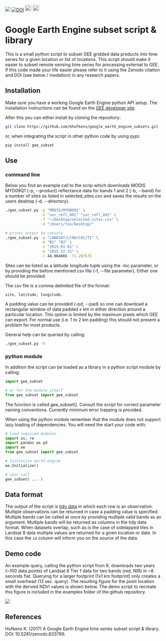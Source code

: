 ![](https://travis-ci.org/khufkens/gee_subset.svg?branch=master)
[![DOI](https://zenodo.org/badge/97874563.svg)](https://zenodo.org/badge/latestdoi/97874563)
<a href="https://www.buymeacoffee.com/H2wlgqCLO" target="_blank"><img src="https://www.buymeacoffee.com/assets/img/custom_images/orange_img.png" alt="Buy Me A Coffee" height="21px" ></a>
<a href="https://liberapay.com/khufkens/donate"><img alt="Donate using Liberapay" src="https://liberapay.com/assets/widgets/donate.svg" height="21px"></a>

# Google Earth Engine subset script & library

This is a small python script to subset GEE gridded data products into time series for a given location or list of locations. This script should make it easier to subset remote sensing time series for processing external to GEE.  If this code made your life easier please refer to it using the Zenodo citation and DOI (see below / medallion) in any research papers.

## Installation

Make sure you have a working Google Earth Engine python API setup. The installation instructions can be found on the [GEE developer site](https://developers.google.com/earth-engine/python_install).

After this you can either install by cloning the repository: 

```bash
git clone https://github.com/khufkens/google_earth_engine_subsets.git
```
or, when integrating the script in other python code by using pypi:

```bash
pip install gee_subset
```

## Use

### command line

Below you find an example call to the scrip which downloads MODIS MYD09Q1 (-p, --product) reflectance data for bands 1 and 2 (-b, --band) for a number of sites as listed in selected_sites.csv and saves the results on the users desktop (-d, --directory).

```bash
./gee_subset.py -p "MODIS/MYD09Q1" \
                -b "sur_refl_b01" "sur_refl_b02" \
                -f "~/Desktop/selected_sites.csv" \
                -d "/Users/foo/Desktop/"
```

``` bash
# prints output to console
./gee_subset.py -p "LANDSAT/LC08/C01/T1" \
                -b "B1" "B2" \
                -s "2015-01-01" \
                -e "2015-12-31" \
                -l 44.064665 -71.287575
```

Sites can be listed as a latitude longitude tuple using the -loc parameter, or by providing the before mentioned csv file (-f, --file parameter). Either one should be provided.

The csv file is a comma delimited file of the format:

	site, latitude, longitude.

A padding value can be provided (-pd, --pad) so one can download a rectangular window of data padded x km in either direction around a particular location. This option is limited by the maximum pixels which GEE can export. For normal use (i.e. 1 to 2 km padding) this should not present a problem for most products.

General help can be queried by calling:
```bash
./gee_subset.py -h
```

### python module

In addition the script can be loaded as a library in a python script module by calling:

```python
import gee_subset

# or for the module itself
from gee_subset import gee_subset

```
The function is called gee_subset(). Consult the script for correct parameter naming conventions. Currently minimum error trapping is provided.

When using the python module remember that the module does not support lazy loading of dependencies. You will need the start your code with:

```python
# load required modules
import os, re
import pandas as pd
import ee
from gee_subset import gee_subset

# Initialize earth engine
ee.Initialize()

# your call
gee_subset( ... )

```

## Data format

The output of the script is [tidy data](https://cran.r-project.org/web/packages/tidyr/vignettes/tidy-data.html) in which each row is an observation. Multiple observations can be returned in case a padding value is specified. Multiple bands can be called at once by providing multiple valid bands as an argument. Multiple bands will be returned as columns in the tidy data format. When datasets overlap, such as is the case of sidelapped tiles in Landsat 8 data multiple values are returned for a given location or date. In this case the `id` column will inform you on the source of the data.

## Demo code

An example query, calling the python script from R, downloads two years (~100 data points) of Landsat 8 Tier 1 data for two bands (red, NIR) in ~8 seconds flat. Querying for a larger footprint (1x1 km footprint) only creates a small overhead (13 sec. query). The resulting figure for the point location with the derived NDVI values is shown below. The demo script to recreate this figure is included in the examples folder of the github repository.

![](examples/demo_vis.png?raw=true)

## References

Hufkens K. (2017) A Google Earth Engine time series subset script & library. DOI: 10.5281/zenodo.833789.
